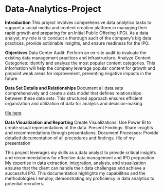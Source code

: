 # Data-Analytics-Project

**Introduction**
This project involves comprehensive data analytics tasks to support a social media and content creation platform in managing their rapid growth and preparing for an Initial Public Offering (IPO). As a data analyst, my role is to conduct a thorough audit of the company’s big data practices, provide actionable insights, and ensure readiness for the IPO.

**Objectives**
Data Center Audit: Perform an on-site audit to evaluate the existing data management practices and infrastructure.
Analyze Content Categories: Identify and analyze the most popular content categories. This information will help the company leverage popular content for growth and pinpoint weak areas for improvement, preventing negative impacts in the future.

**Data Set Details and Relationships**
Document all data sets comprehensively and create a data model that defines relationships between these data sets. This structured approach ensures efficient organization and utilization of data for analysis and decision-making.

[file here](https://github.com/Susmita1703/Data-Analytics-Project/blob/main/Data%20model.pdf)


**Data Visualization and Reporting**
Create Visualizations: Use Power BI to create visual representations of the data.
Present Findings: Share insights and recommendations through presentations.
Document Processes: Provide detailed documentation of all procedures and findings.
file of my presentation 


This project leverages my skills as a data analyst to provide critical insights and recommendations for effective data management and IPO preparation. My expertise in data extraction, integration, analysis, and visualization ensures that the client can handle their data challenges and achieve a successful IPO. This documentation highlights my capabilities and the methodologies I employ, demonstrating my proficiency in data analytics to potential recruiters.

